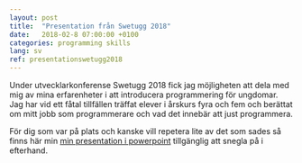 ```yaml
---
layout: post
title:  "Presentation från Swetugg 2018"
date:   2018-02-8 07:00:00 +0100
categories: programming skills
lang: sv
ref: presentationswetugg2018
---
```

Under utvecklarkonferense Swetugg 2018 fick jag möjligheten att dela med mig av mina erfarenheter i att introducera programmering för ungdomar. Jag har vid ett fåtal tillfällen träffat elever i årskurs fyra och fem och berättat om mitt jobb som programmerare och vad det innebär att just programmera.

För dig som var på plats och kanske vill repetera lite av det som sades så finns här min [min presentation i powerpoint] tillgänglig att snegla på i efterhand.

[min presentation i powerpoint]: https://1drv.ms/p/s!ArmQE3ZhSDxmlvY6BHx3AHmrjTqwgA